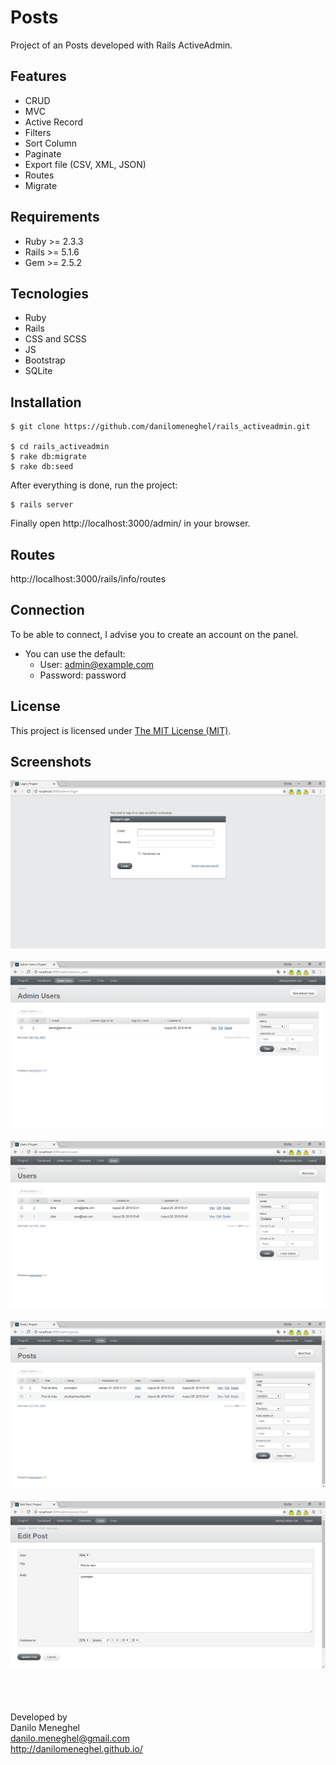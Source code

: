 # Posts

Project of an Posts developed with Rails ActiveAdmin.

## Features

- CRUD
- MVC
- Active Record
- Filters
- Sort Column
- Paginate
- Export file (CSV, XML, JSON)
- Routes
- Migrate

## Requirements

- Ruby >= 2.3.3
- Rails >= 5.1.6
- Gem >= 2.5.2

## Tecnologies

- Ruby
- Rails
- CSS and SCSS
- JS
- Bootstrap
- SQLite

## Installation

```
$ git clone https://github.com/danilomeneghel/rails_activeadmin.git

$ cd rails_activeadmin
$ rake db:migrate
$ rake db:seed
```

After everything is done, run the project:

```
$ rails server
```

Finally open http://localhost:3000/admin/ in your browser.

## Routes

http://localhost:3000/rails/info/routes

## Connection

To be able to connect, I advise you to create an account on the panel.

- You can use the default: 
	- User: admin@example.com
	- Password: password

## License

This project is licensed under <a href="LICENSE">The MIT License (MIT)</a>.

## Screenshots

![Screenshots](screenshots/screenshot01.png)<br><br>
![Screenshots](screenshots/screenshot02.png)<br><br>
![Screenshots](screenshots/screenshot03.png)<br><br>
![Screenshots](screenshots/screenshot04.png)<br><br>
![Screenshots](screenshots/screenshot05.png)<br><br>

<br><br>
Developed by<br>
Danilo Meneghel<br>
danilo.meneghel@gmail.com<br>
http://danilomeneghel.github.io/<br>

